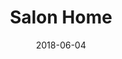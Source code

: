 ---
layout: site
title: "Salon Home"
date: 2018-06-04
categories: [community]
version: 5.0.3
major: 5
minor: 0
patch: 3
slug: salon-home
link: http://www.salonhome.com/#/
submitter: lpolepeddi
permalink: /sites/:slug
---